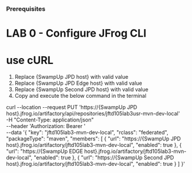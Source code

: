 

### Prerequisites
# LAB 0 - Configure JFrog CLI

# use cURL 

 1. Replace {SwampUp JPD host} with valid value
 2. Replace {SwampUp JPD Edge host} with valid value
 3. Replace {SwampUp Second JPD host} with valid value
 4. Copy and execute the below command in the terminal

curl --location --request PUT 'https://{SwampUp JPD host}.jfrog.io/artifactory/api/repositories/jftd105lab3usr<ID>-mvn-dev-local' \
-H "Content-Type: application/json" \
--header 'Authorization: Bearer <TOKEN>' \
--data '{
"key": "jftd105lab3-mvn-dev-local",
"rclass": "federated",
"packageType": "maven",
"members": [
{
"url": "https://{SwampUp JPD host}.jfrog.io/artifactory/jftd105lab3-mvn-dev-local",
"enabled": true
},
{
"url": "https://{SwampUp EDGE host}.jfrog.io/artifactory/jftd105lab3-mvn-dev-local",
"enabled": true
},
{
"url": "https://{SwampUp Second JPD host}.jfrog.io/artifactory/jftd105lab3-mvn-dev-local",
"enabled": true
}
]
}'
